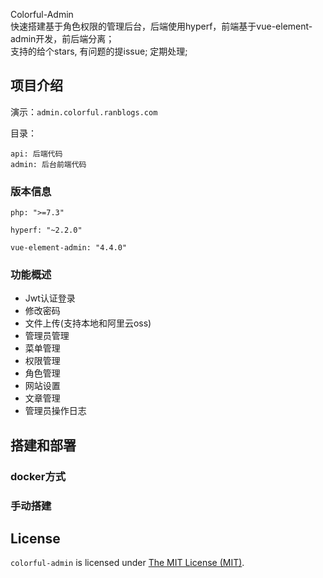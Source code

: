 <p align="center">
    <div style="margin: auto;">Colorful-Admin</div>
    <div>快速搭建基于角色权限的管理后台，后端使用hyperf，前端基于vue-element-admin开发，前后端分离；</div>
    <div>支持的给个stars, 有问题的提issue; 定期处理;</div>
</p>



## 项目介绍

演示：`admin.colorful.ranblogs.com`

目录：
```
api: 后端代码
admin: 后台前端代码
```

### 版本信息
```
php: ">=7.3"

hyperf: "~2.2.0"

vue-element-admin: "4.4.0"
```

### 功能概述

- Jwt认证登录
- 修改密码
- 文件上传(支持本地和阿里云oss)
- 管理员管理
- 菜单管理
- 权限管理
- 角色管理
- 网站设置
- 文章管理
- 管理员操作日志

## 搭建和部署

### docker方式

### 手动搭建


License
------------
`colorful-admin` is licensed under [The MIT License (MIT)](LICENSE).